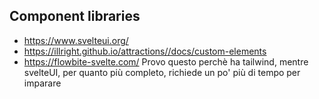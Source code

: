 ## Component libraries

-   https://www.svelteui.org/
-   https://illright.github.io/attractions//docs/custom-elements
-   https://flowbite-svelte.com/
    Provo questo perchè ha tailwind, mentre svelteUI, per quanto più completo, richiede un po' più di tempo per imparare
